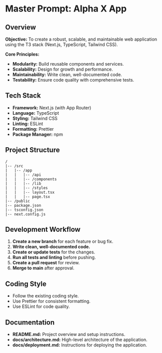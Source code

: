 
# Master Prompt: Alpha X App

## Overview

**Objective:** To create a robust, scalable, and maintainable web application using the T3 stack (Next.js, TypeScript, Tailwind CSS).

**Core Principles:**
- **Modularity:** Build reusable components and services.
- **Scalability:** Design for growth and performance.
- **Maintainability:** Write clean, well-documented code.
- **Testability:** Ensure code quality with comprehensive tests.

## Tech Stack

- **Framework:** Next.js (with App Router)
- **Language:** TypeScript
- **Styling:** Tailwind CSS
- **Linting:** ESLint
- **Formatting:** Prettier
- **Package Manager:** npm

## Project Structure

```
/
|-- /src
|   |-- /app
|   |   |-- /api
|   |   |-- /components
|   |   |-- /lib
|   |   |-- /styles
|   |   |-- layout.tsx
|   |   |-- page.tsx
|-- /public
|-- package.json
|-- tsconfig.json
|-- next.config.js
```

## Development Workflow

1. **Create a new branch** for each feature or bug fix.
2. **Write clean, well-documented code.**
3. **Create or update tests** for the changes.
4. **Run all tests and linting** before pushing.
5. **Create a pull request** for review.
6. **Merge to main** after approval.

## Coding Style

- Follow the existing coding style.
- Use Prettier for consistent formatting.
- Use ESLint for code quality.

## Documentation

- **README.md:** Project overview and setup instructions.
- **docs/architecture.md:** High-level architecture of the application.
- **docs/deployment.md:** Instructions for deploying the application.
